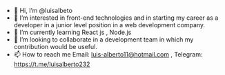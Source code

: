 - 👋 Hi, I’m @luisalbeto
- 👀 I’m interested in front-end technologies and in starting my career as a developer in a junior level position in a web development company.
- 🌱 I’m currently learning React js , Node.js
- 💞️ I’m looking to collaborate in a development team in which my contribution would be useful. 
- 📫 How to reach me Email: luis-alberto11@hotmail.com , Telegram: https://t.me/luisalberto232

<!---
luisalbeto/luisalbeto is a ✨ special ✨ repository because its `README.md` (this file) appears on your GitHub profile.
You can click the Preview link to take a look at your changes.
--->
